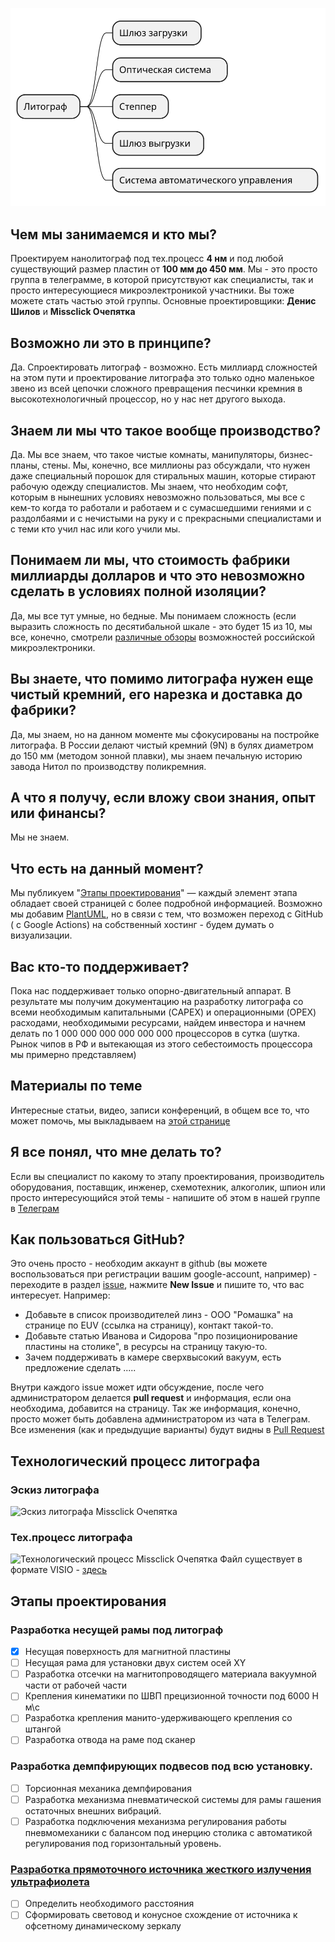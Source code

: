 
![](./assets/general.svg)

## Чем мы занимаемся и кто мы?
Проектируем нанолитограф под тех.процесс **4 нм** и под любой существующий размер пластин от **100 мм до 450 мм**. Мы - это просто группа в телеграмме, в которой присутствуют как специалисты, так и просто интересующиеся микроэлектроникой участники. Вы тоже можете стать частью этой группы. Основные проектировщики:
**Денис Шилов** и **Missclick Очепятка**
## Возможно ли это в принципе?
Да. Спроектировать литограф - возможно. Есть миллиард сложностей на этом пути и проектирование литографа это только одно маленькое звено из всей цепочки сложного превращения песчинки кремния в высокотехнологичный процессор, но у нас нет другого выхода.
## Знаем ли мы что такое вообще производство?
Да. Мы все знаем, что такое чистые комнаты, манипуляторы, бизнес-планы, стены. Мы, конечно, все миллионы раз обсуждали, что нужен даже специальный порошок для стиральных машин, которые стирают рабочую одежду специалистов. Мы знаем, что необходим софт, которым в нынешних условиях невозможно пользоваться, мы все с кем-то когда то работали и работаем и с сумасшедшими гениями и с раздолбаями и с нечистыми на руку и с прекрасными специалистами и с теми кто учил нас или кого учили мы.
## Понимаем ли мы, что стоимость фабрики миллиарды долларов и что это невозможно сделать в условиях полной изоляции? 
Да, мы все тут умные, но бедные. Мы понимаем сложность (если выразить сложность по десятибальной шкале - это будет 15 из 10, мы все, конечно, смотрели [различные обзоры](https://www.youtube.com/watch?v=9CNH8vus0h8) возможностей российской микроэлектроники.
## Вы знаете, что помимо литографа нужен еще чистый кремний, его нарезка и доставка до фабрики?
Да, мы знаем, но на данном моменте мы сфокусированы на постройке литографа. В России делают чистый кремний (9N) в булях диаметром до 150 мм (методом зонной плавки), мы знаем печальную историю завода Нитол по производству поликремния.

## А что я получу, если вложу свои знания, опыт или финансы?
Мы не знаем.

## Что есть на данный момент?
Мы публикуем "[Этапы проектирования](/lithograph#этапы-проектирования)" — каждый элемент этапа обладает своей страницей с более подробной информацией. Возможно мы добавим [PlantUML](https://github.com/grassedge/generate-plantuml-action/blob/master/example/sample.md), но в связи с тем, что возможен переход с GitHub ( c Google Actions) на собственный хостинг - будем думать о визуализации.

## Вас кто-то поддерживает?
Пока нас поддерживает только опорно-двигательный аппарат. В результате мы получим документацию на разработку литографа со всеми необходимым капитальными (CAPEX) и операционными (OPEX) расходами, необходимыми ресурсами, найдем инвестора и начнем делать по 1 000 000 000 000 000 000 процессоров в сутка (шутка. Рынок чипов в РФ и вытекающая из этого себестоимость процессора мы примерно представляем)

## Материалы по теме
Интересные статьи, видео, записи конференций, в общем все то, что может помочь, мы выкладываем на [этой странице](/resources/SOURCES.MD)

## Я все понял, что мне делать то?
Если вы специалист по какому то этапу проектирования, производитель оборудования, поставщик, инженер, схемотехник, алкоголик, шпион или просто интересующийся этой темы - напишите об этом в нашей группе в [Телеграм](https://t.me/nirpg_ru)

## Как пользоваться GitHub?
Это очень просто - необходим аккаунт в github (вы можете воспользоваться при регистрации вашим google-account, например) - переходите в раздел [issue](https://github.com/TsarS/lithograph/issues), нажмите **New Issue** и пишите то, что вас интересует.
Например:
 - Добавьте в список производителей линз - ООО "Ромашка" на странице по EUV (ссылка на страницу), контакт такой-то.
 - Добавьте статью Иванова и Сидорова "про позиционирование пластины на столике", в ресурсы на страницу такую-то.
 - Зачем поддерживать в камере сверхвысокий вакуум, есть предложение сделать .....
 
Внутри каждого issue может идти обсуждение, после чего администратором делается **pull request** и информация, если она необходима, добавится на страницу. Так же информация, конечно, просто может быть добавлена администратором из чата в Телеграм.
Все изменения (как и предыдущие варианты) будут видны в [Pull Request](https://github.com/TsarS/lithograph/pulls)


## Технологический процесс литографа

### Эскиз литографа
![Эскиз литографа Missclick Очепятка](/resources/files/lithograph-13-05-2022.png)

### Тех.процесс литографа
![Технологический процесс Missclick Очепятка](/resources/files/idef-0-1.png)
Файл существует в формате VISIO - [здесь](/resources/files/IDEF0.vsd)

## Этапы проектирования 
### Разработка несущей рамы под литограф
- [x] Несущая поверхность для магнитной пластины
- [ ] Несущая рама для установки двух систем осей XY
- [ ] Разработка отсечки на магнитопроводящего материала вакуумной части от рабочей части
- [ ] Крепления кинематики по ШВП прецизионной точности под 6000 Н м\с 
- [ ] Разработка крепления манито-удерживающего крепления со штангой 
- [ ] Разработка отвода на раме под сканер 
### Разработка демпфирующих подвесов под всю установку.
- [ ] Торсионная механика демпфирования 
- [ ] Разработка механизма пневматической системы для рамы гашения остаточных внешних вибраций.
- [ ] Разработка подключения механизма регулирования работы пневмомеханики с балансом под инерцию столика с автоматикой регулирования под горизонтальный уровень.

### [Разработка прямоточного источника жесткого излучения ультрафиолета](stages/EUV.md) 
 - [ ] Определить необходимого расстояния
-  [ ] Сформировать световод и конусное схождение от источника к офсетному динамическому зеркалу
